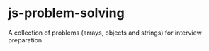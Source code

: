 # js-problem-solving
 A collection of problems (arrays, objects and strings) for interview preparation.
